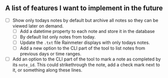 ## A list of features I want to implement in the future

- [ ] Show only todays notes by default but archive all notes so they can be viewed later on demand.
    - [ ] Add a datetime property to each note and store it in the database
    - [ ] By default list only notes from today.
    - [ ] Update the `.txt` file Rainmeter displays with only todays notes.
    - [ ] Add a new option to the CLI part of the tool to list notes from previous days or time ranges.

- [ ] Add an option to the CLI part of the tool to mark a note as completed by its `note_id`. This could strikethrough the note, add a check mark next to it, or something along these lines.
